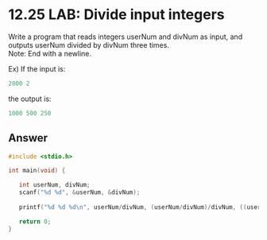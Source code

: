 # 12.25 LAB: Divide input integers

Write a program that reads integers userNum and divNum as input, and outputs userNum divided by divNum three times.   
Note: End with a newline.   

Ex) If the input is:    
```c
2000 2
```   
the output is:   
```c
1000 500 250    
```

## Answer
```c
#include <stdio.h>

int main(void) {

   int userNum, divNum;
   scanf("%d %d", &userNum, &divNum);
   
   printf("%d %d %d\n", userNum/divNum, (userNum/divNum)/divNum, ((userNum/divNum)/divNum)/divNum);

   return 0;
}
```
